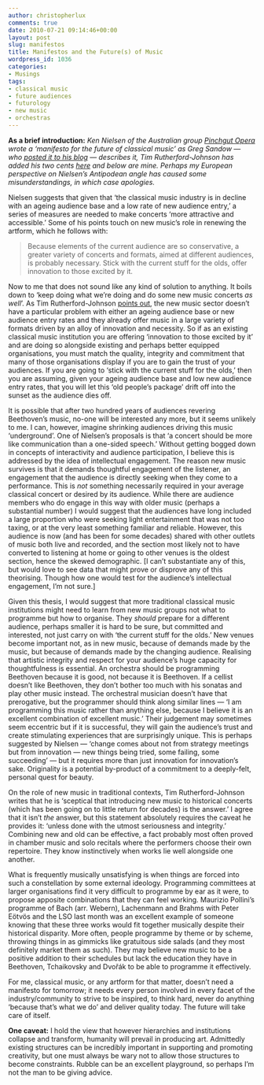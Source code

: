 ```yaml
---
author: christopherlux
comments: true
date: 2010-07-21 09:14:46+00:00
layout: post
slug: manifestos
title: Manifestos and the Future(s) of Music
wordpress_id: 1036
categories:
- Musings
tags:
- classical music
- future audiences
- futurology
- new music
- orchestras
---
```


**As a brief introduction:** *Ken Nielsen of the Australian group [Pinchgut Opera](http://www.pinchgutopera.com.au/index.asp?IntCatId=14) wrote a ‘manifesto for the future of classical music’ as Greg Sandow — who [posted it to his blog](http://www.artsjournal.com/sandow/2010/07/my_brother_in_arms.html) — describes it, Tim Rutherford-Johnson has added his two cents [here](http://johnsonsrambler.wordpress.com/2010/07/20/a-manifesto-for-the-future-of-what-exactly/) and below are mine. Perhaps my European perspective on Nielsen’s Antipodean angle has caused some misunderstandings, in which case apologies.*

Nielsen suggests that given that ‘the classical music industry is in decline with an ageing audience base and a low rate of new audience entry,’ a series of measures are needed to make concerts ‘more attractive and accessible.’ Some of his points touch on new music’s role in renewing the artform, which he follows with:

> Because elements of the current audience are so conservative, a  greater variety of concerts and formats, aimed at different audiences,  is probably necessary. Stick with the current stuff for the olds, offer innovation  to those excited by it.

Now to me that does not sound like any kind of solution to anything. It boils down to ‘keep doing what we’re doing and do some new music concerts _as well_’. As Tim Rutherford-Johnson [points out](http://johnsonsrambler.wordpress.com/2010/07/20/a-manifesto-for-the-future-of-what-exactly/), the new music sector doesn’t have a particular problem with either an ageing audience base or new audience entry rates and they already offer music in a large variety of formats driven by an alloy of innovation and necessity. So if as an existing classical music institution you are offering ‘innovation to those excited by it’ and are doing so alongside existing and perhaps better equipped organisations, you must match the quality, integrity and commitment that many of those organisations display if you are to gain the trust of your audiences. If you are going to ‘stick with the current stuff for the olds,’ then you are assuming, given your ageing audience base and low new audience entry rates, that you will let this ‘old people’s package’ drift off into the sunset as the audience dies off.

It is possible that after two hundred years of audiences revering Beethoven’s music, no-one will be interested any more, but it seems unlikely to me. I can, however, imagine shrinking audiences driving this music ‘underground’. One of Nielsen’s proposals is that ‘a concert should be more like communication than a one-sided speech.’ Without getting bogged down in concepts of interactivity and audience participation, I believe this is addressed by the idea of intellectual engagement. The reason new music survives is that it demands thoughtful engagement of the listener, an engagement that the audience is directly seeking when they come to a performance. This is _not_ something necessarily required in your average classical concert or desired by its audience. While there are audience members who do engage in this way with older music (perhaps a substantial number) I would suggest that the audiences have long included a large proportion who were seeking light entertainment that was not too taxing, or at the very least something familiar and reliable. However, this audience is now (and has been for some decades) shared with other outlets of music both live and recorded, and the section most likely not to have converted to listening at home or going to other venues is the oldest section, hence the skewed demographic. [I can’t substantiate any of this, but would love to see data that might prove or disprove any of this theorising. Though how one would test for the audience’s intellectual engagement, I’m not sure.]

Given this thesis, I would suggest that more traditional classical music institutions might need to learn from new music groups not what to programme but how to organise. They _should_ prepare for a different audience, perhaps smaller it is hard to be sure, but committed and interested, not just carry on with ‘the current stuff for the olds.’ New venues become important not, as in new music, because of demands made by the music, but because of demands made by the changing audience. Realising that artistic integrity and respect for your audience’s huge capacity for thoughtfulness is essential. An orchestra should be programming Beethoven because it is good, not because it is Beethoven. If a cellist doesn’t like Beethoven, they don’t bother too much with his sonatas and play other music instead. The orchestral musician doesn’t have that prerogative, but the programmer should think along similar lines — ‘I am programming this music rather than anything else, because I believe it is an excellent combination of excellent music.’ Their judgement may sometimes seem eccentric but if it is successful, they will gain the audience’s trust and create stimulating experiences that are surprisingly unique. This is perhaps suggested by Nielsen — ‘change comes about not from strategy meetings but from innovation —  new things being tried, some failing, some succeeding’ — but it requires more than just innovation for innovation’s sake. Originality is a potential by-product of a commitment to a deeply-felt, personal quest for beauty.

On the role of new music in traditional contexts, Tim Rutherford-Johnson writes that he is ‘sceptical that introducing new music to historical concerts (which has  been going on to little return for decades) is the answer.’ I agree that it isn’t _the_ answer, but this statement absolutely requires the caveat he provides it: ‘unless done with the utmost seriousness and  integrity.’ Combining new and old can be effective, a fact probably most often proved in chamber music and solo recitals where the performers choose their own repertoire. They know instinctively when works lie well alongside one another.

What is frequently musically unsatisfying is when things are forced into such a constellation by some external ideology. Programming committees at larger organisations find it very difficult to programme by ear as it were, to propose apposite combinations that they can feel working. Maurizio Pollini’s programme of Bach (arr. Webern), Lachenmann and Brahms with Peter Eötvös and the LSO last month was an excellent example of someone knowing that these three works would fit together musically despite their historical disparity. More often, people programme by theme or by scheme, throwing things in as gimmicks like gratuitous side salads (and they most definitely market them as such). They may believe new music to be a positive addition to their schedules but lack the education they have in Beethoven, Tchaikovsky and Dvořák to be able to programme it effectively.

For me, classical music, or any artform for that matter, doesn’t need a manifesto for tomorrow; it needs every person involved in every facet of the industry/community to strive to be inspired, to think hard, never do anything ‘because that’s what we do’ and deliver quality today. The future will take care of itself.

**One caveat:** I hold the view that however hierarchies and institutions collapse and transform, humanity will prevail in producing art. Admittedly existing structures can be incredibly important in supporting and promoting creativity, but one must always be wary not to allow those structures to become constraints. Rubble can be an excellent playground, so perhaps I’m not the man to be giving advice.
